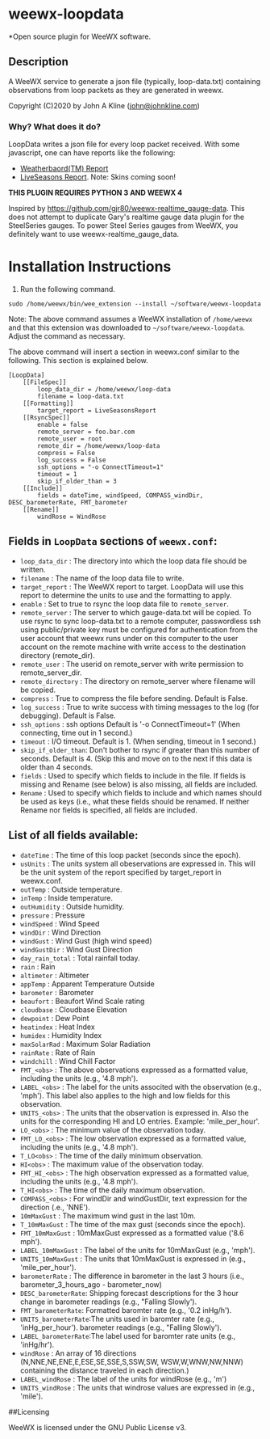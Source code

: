# weewx-loopdata
*Open source plugin for WeeWX software.

## Description

A WeeWX service to generate a json file (typically, loop-data.txt)
containing observations from loop packets as they are generated in
weewx.

Copyright (C)2020 by John A Kline (john@johnkline.com)

### Why?  What does it do?

LoopData writes a json file for every loop packet received.  With some
javascript, one can have reports like the following:
* [Weatherbaord(TM) Report](https://www.paloaltoweather.com/weatherboard.html)
* [LiveSeasons Report](https://www.paloaltoweather.com/index.html).
Note: Skins coming soon!

**THIS PLUGIN REQUIRES PYTHON 3 AND WEEWX 4**

Inspired by https://github.com/gjr80/weewx-realtime_gauge-data.  This does not attempt to duplicate
Gary's realtime gauge data plugin for the SteelSeries gauges.  To power Steel Series gauges from
WeeWX, you definitely want to use weewx-realtime_gauge_data.

# Installation Instructions
1. Run the following command.

`sudo /home/weewx/bin/wee_extension --install ~/software/weewx-loopdata`

Note: The above command assumes a WeeWX installation of `/home/weewx` and
      that this extension was downloaded to `~/software/weewx-loopdata`.
      Adjust the command as necessary.

The above command will insert a section in weewx.conf similar to the following.
This section is explained below.

```
[LoopData]
    [[FileSpec]]
        loop_data_dir = /home/weewx/loop-data
        filename = loop-data.txt
    [[Formatting]]
        target_report = LiveSeasonsReport
    [[RsyncSpec]]
        enable = false
        remote_server = foo.bar.com
        remote_user = root
        remote_dir = /home/weewx/loop-data
        compress = False
        log_success = False
        ssh_options = "-o ConnectTimeout=1"
        timeout = 1
        skip_if_older_than = 3
    [[Include]]
        fields = dateTime, windSpeed, COMPASS_windDir, DESC_barometerRate, FMT_barometer
    [[Rename]]
        windRose = WindRose
```

## Fields in `LoopData` sections of `weewx.conf`:
 * `loop_data_dir`     : The directory into which the loop data file should be written.
 * `filename`          : The name of the loop data file to write.
 * `target_report`     : The WeeWX report to target.  LoopData will use this report to determine the
                         units to use and the formatting to apply.
 * `enable`            : Set to true to rsync the loop data file to `remote_server`.
 * `remote_server`     : The server to which gauge-data.txt will be copied.
                         To use rsync to sync loop-data.txt to a remote computer, passwordless ssh
                         using public/private key must be configured for authentication from the user
                         account that weewx runs under on this computer to the user account on the
                         remote machine with write access to the destination directory (remote_dir).
 * `remote_user`       : The userid on remote_server with write permission to remote_server_dir.
 * `remote_directory`  : The directory on remote_server where filename will be copied.
 * `compress`          : True to compress the file before sending.  Default is False.
 * `log_success`       : True to write success with timing messages to the log (for debugging).
                         Default is False.
 * `ssh_options`       : ssh options Default is '-o ConnectTimeout=1' (When connecting, time out in
                       1 second.)
 * `timeout`           : I/O timeout. Default is 1.  (When sending, timeout in 1 second.)
 * `skip_if_older_than`: Don't bother to rsync if greater than this number of seconds.  Default is 4.
                         (Skip this and move on to the next if this data is older than 4 seconds.
 * `fields`            : Used to specify which fields to include in the file.  If fields is missing
                         and Rename (see below) is also missing, all fields are included.
 * `Rename`            : Used to specify which fields to include and which names should be used as
                         keys (i.e., what these fields should be renamed.  If neither Rename nor fields
                         is specified, all fields are included.

## List of all fields available:
 * `dateTime`          : The time of this loop packet (seconds since the epoch).
 * `usUnits`           : The units system all obeservations are expressed in.
                       This will be the unit system of the report specified by
                       target_report in weewx.conf.
 * `outTemp`           : Outside temperature.
 * `inTemp`            : Inside temperature.
 * `outHumidity`       : Outside humidity.
 * `pressure`          : Pressure
 * `windSpeed`         : Wind Speed
 * `windDir`           : Wind Direction
 * `windGust`          : Wind Gust (high wind speed)
 * `windGustDir`       : Wind Gust Direction
 * `day_rain_total`    : Total rainfall today.
 * `rain`              : Rain
 * `altimeter`         : Altimeter
 * `appTemp`           : Apparent Temperature Outside
 * `barometer`         : Barometer
 * `beaufort`          : Beaufort Wind Scale rating
 * `cloudbase`         : Cloudbase Elevation
 * `dewpoint`          : Dew Point
 * `heatindex`         : Heat Index
 * `humidex`           : Humidity Index
 * `maxSolarRad`       : Maximum Solar Radiation
 * `rainRate`          : Rate of Rain
 * `windchill`         : Wind Chill Factor
 * `FMT_<obs>`         : The above observations expressed as a formatted value, including
                       the units (e.g., '4.8 mph').
 * `LABEL_<obs>`       : The label for the units associted with the observation (e.g., 'mph').
                       This label also applies to the high and low fields for this observation.
 * `UNITS_<obs>`       : The units that the observation is expressed in.  Also the units
                       for the corresponding HI and LO entries.  Example: 'mile_per_hour'.
 * `LO_<obs>`          : The minimum value of the observation today.
 * `FMT_LO_<obs>`      : The low observation expressed as a formatted value, including
                       the units (e.g., '4.8 mph').
 * `T_LO<obs>`         : The time of the daily minimum observation.
 * `HI<obs>`           : The maximum value of the observation today.
 * `FMT_HI_<obs>`      : The high observation expressed as a formatted value, including
                       the units (e.g., '4.8 mph').
 * `T_HI<obs>`         : The time of the daily maximum observation.
 * `COMPASS_<obs>`     : For windDir and windGustDir, text expression for the direction
                       (.e., 'NNE').
 * `10mMaxGust`        : The maximum wind gust in the last 10m.
 * `T_10mMaxGust`      : The time of the max gust (seconds since the epoch).
 * `FMT_10mMaxGust`    : 10mMaxGust expressed as a formatted value ('8.6 mph').
 * `LABEL_10mMaxGust`  : The label of the units for 10mMaxGust (e.g., 'mph').
 * `UNITS_10mMaxGust`  : The units that 10mMaxGust is expressed in (e.g., 'mile_per_hour').
 * `barometerRate`     : The difference in barometer in the last 3 hours
                       (i.e., barometer_3_hours_ago - barometer_now)
 * `DESC_barometerRate`: Shipping forecast descriptions for the 3 hour change in
                       barometer readings (e.g., "Falling Slowly').
 * `FMT_barometerRate`:  Formatted baromter rate (e.g., '0.2 inHg/h').
 * `UNITS_barometerRate`:The units used in baromter rate (e.g., 'inHg_per_hour').
                       barometer readings (e.g., "Falling Slowly').
 * `LABEL_barometerRate`:The label used for baromter rate units (e.g., 'inHg/hr').
 * `windRose`          : An array of 16 directions (N,NNE,NE,ENE,E,ESE,SE,SSE,S,SSW,SW,
                       WSW,W,WNW,NW,NNW) containing the distance traveled in each 
                       direction.)
 * `LABEL_windRose`    : The label of the units for windRose (e.g., 'm')
 * `UNITS_windRose`    : The units that windrose values are expressed in (e.g., 'mile').

##Licensing

WeeWX is licensed under the GNU Public License v3.
